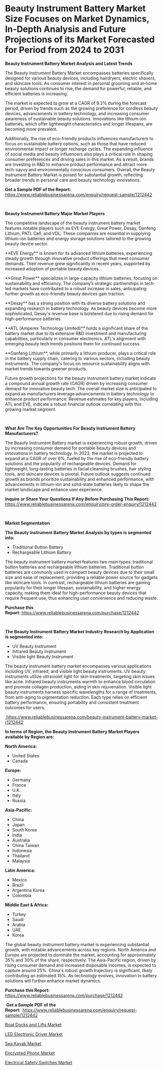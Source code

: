 <p><h1>Beauty Instrument Battery Market Size Focuses on Market Dynamics, In-Depth Analysis and Future Projections of its Market Forecasted for Period from 2024 to 2031</h1></p><p><strong>Beauty Instrument Battery Market Analysis and Latest Trends</strong></p>
<p><p>The Beauty Instrument Battery Market encompasses batteries specifically designed for various beauty devices, including hairdryers, electric shavers, and skincare tools. As consumer interest in personal grooming and at-home beauty solutions continues to rise, the demand for powerful, reliable, and efficient batteries is increasing. </p><p>The market is expected to grow at a CAGR of 9.3% during the forecast period, driven by trends such as the growing preference for cordless beauty devices, advancements in battery technology, and increasing consumer awareness of sustainable beauty solutions. Innovations like lithium-ion batteries, which offer lightweight characteristics and longer lifespans, are becoming more prevalent. </p><p>Additionally, the rise of eco-friendly products influences manufacturers to focus on sustainable battery options, such as those that have reduced environmental impact or longer recharge cycles. The expanding influence of social media and beauty influencers also plays a critical role in shaping consumer preferences and driving sales in this market. As a result, brands are investing in R&D to enhance product performance and attract more tech-savvy and environmentally conscious consumers. Overall, the Beauty Instrument Battery Market is poised for substantial growth, reflecting broader trends in personal care and beauty technology innovations.</p></p>
<p><strong>Get a Sample PDF of the Report:&nbsp;</strong> <a href="https://www.reliablebusinessarena.com/enquiry/request-sample/1212442?utm_campaign=1337&utm_medium=2&utm_source=Github&utm_content=ia&utm_term=06102024&utm_id=beauty-instrument-battery">https://www.reliablebusinessarena.com/enquiry/request-sample/1212442</a></p>
<p>&nbsp;</p>
<p><strong>Beauty Instrument Battery Major Market Players</strong></p>
<p><p>The competitive landscape of the beauty instrument battery market features notable players such as EVE Energy, Great Power, Desay, Ganfeng Lithium, PATL Cell, and VDL. These companies are essential in supplying lithium-ion batteries and energy storage solutions tailored to the growing beauty device sector.</p><p>**EVE Energy** is known for its advanced lithium batteries, experiencing steady growth through innovative product offerings that meet consumer demands. Their revenue grew significantly in recent years, supported by increased adoption of portable beauty devices. </p><p>**Great Power** specializes in large-capacity lithium batteries, focusing on sustainability and efficiency. The company’s strategic partnerships in tech-led markets have contributed to a robust increase in sales, anticipating further growth as eco-friendly beauty devices gain traction.</p><p>**Desay** has a strong position with its diverse battery solutions and expanding research in battery technology. As beauty devices become more sophisticated, Desay's revenue base is bolstered due to rising demand for high-performance batteries.</p><p>**ATL (Amperex Technology Limited)** holds a significant share of the battery market due to its extensive R&D investment and manufacturing capabilities, particularly in consumer electronics. ATL's alignment with emerging beauty tech trends positions them for continued success.</p><p>**Ganfeng Lithium**, while primarily a lithium producer, plays a critical role in the battery supply chain, catering to various sectors, including beauty instruments. The company's focus on resource sustainability aligns with market trends towards greener products.</p><p>Future growth projections for the beauty instrument battery market indicate a compound annual growth rate (CAGR) driven by increasing consumer demand for innovative beauty tech. The overall market size is anticipated to expand as manufacturers leverage advancements in battery technology to enhance product performance. Revenue estimates for key players, including ATL and EVE, indicate a robust financial outlook correlating with this growing market segment.</p></p>
<p>&nbsp;</p>
<p><strong>What Are The Key Opportunities For Beauty Instrument Battery Manufacturers?</strong></p>
<p><p>The Beauty Instrument Battery market is experiencing robust growth, driven by increasing consumer demand for portable beauty devices and innovations in battery technology. In 2023, the market is projected to expand at a CAGR of over 6%, fueled by the rise of eco-friendly battery solutions and the popularity of rechargeable devices. Demand for lightweight, long-lasting batteries in facial cleansing brushes, hair styling tools, and skincare devices is pivotal. Future outlook suggests continued growth as brands prioritize sustainability and enhanced performance, with advancements in lithium-ion and solid-state batteries likely to shape the market landscape and enhance user experience.</p></p>
<p><strong>Inquire or Share Your Questions If Any Before Purchasing This Report:</strong> <a href="https://www.reliablebusinessarena.com/enquiry/pre-order-enquiry/1212442?utm_campaign=1337&utm_medium=2&utm_source=Github&utm_content=ia&utm_term=06102024&utm_id=beauty-instrument-battery">https://www.reliablebusinessarena.com/enquiry/pre-order-enquiry/1212442</a></p>
<p>&nbsp;</p>
<p><strong>Market Segmentation</strong></p>
<p><strong>The Beauty Instrument Battery Market Analysis by types is segmented into:</strong></p>
<p><ul><li>Traditional Button Battery</li><li>Rechargeable Lithium Battery</li></ul></p>
<p><p>The beauty instrument battery market features two main types: traditional button batteries and rechargeable lithium batteries. Traditional button batteries are commonly used in compact beauty devices due to their small size and ease of replacement, providing a reliable power source for gadgets like skincare tools. In contrast, rechargeable lithium batteries are gaining popularity for their longer lifespan, sustainability, and higher energy capacity, making them ideal for high-performance beauty devices that require frequent use, thus enhancing user convenience and reducing waste.</p></p>
<p><strong>Purchase this Report:&nbsp;</strong><a href="https://www.reliablebusinessarena.com/purchase/1212442?utm_campaign=1337&utm_medium=2&utm_source=Github&utm_content=ia&utm_term=06102024&utm_id=beauty-instrument-battery">https://www.reliablebusinessarena.com/purchase/1212442</a></p>
<p>&nbsp;</p>
<p><strong>The Beauty Instrument Battery Market Industry Research by Application is segmented into:</strong></p>
<p><ul><li>UV Beauty Instrument</li><li>Infrared Beauty Instrument</li><li>Visible light Beauty Instrument</li></ul></p>
<p><p>The beauty instrument battery market encompasses various applications including UV, infrared, and visible light beauty instruments. UV beauty instruments utilize ultraviolet light for skin treatments, targeting skin issues like acne. Infrared beauty instruments warmth to enhance blood circulation and promote collagen production, aiding in skin rejuvenation. Visible light beauty instruments harness specific wavelengths for a range of treatments, from anti-aging to pigmentation reduction. Each type relies on efficient battery performance, ensuring portability and consistent treatment outcomes for users.</p></p>
<p><a href="https://www.reliablebusinessarena.com/beauty-instrument-battery-market-r1212442?utm_campaign=1337&utm_medium=2&utm_source=Github&utm_content=ia&utm_term=06102024&utm_id=beauty-instrument-battery">&nbsp;https://www.reliablebusinessarena.com/beauty-instrument-battery-market-r1212442</a></p>
<p><strong>In terms of Region, the Beauty Instrument Battery Market Players available by Region are:</strong></p>
<p>
    <p> <strong> North America: </strong>
        <ul>
            <li>United States</li>
            <li>Canada</li>
        </ul>
        </p> 
    <p> <strong> Europe: </strong>
        <ul>
            <li>Germany</li>
            <li>France</li>
            <li>U.K.</li>
            <li>Italy</li>
            <li>Russia</li>
        </ul>
        </p> 
    <p> <strong> Asia-Pacific: </strong>
        <ul>
            <li>China</li>
            <li>Japan</li>
            <li>South Korea</li>
            <li>India</li>
            <li>Australia</li>
            <li>China Taiwan</li>
            <li>Indonesia</li>
            <li>Thailand</li>
            <li>Malaysia</li>
        </ul>
        </p> 
    <p> <strong> Latin America: </strong>
        <ul>
            <li>Mexico</li>
            <li>Brazil</li>
            <li>Argentina Korea</li>
            <li>Colombia</li>
        </ul>
        </p> 
    <p> <strong> Middle East & Africa: </strong>
        <ul>
            <li>Turkey</li>
            <li>Saudi</li>
            <li>Arabia</li>
            <li>UAE</li>
            <li>Korea</li>
        </ul>
    </p>
    </p>
<p><p>The global beauty instrument battery market is experiencing substantial growth, with notable advancements across key regions. North America and Europe are projected to dominate the market, accounting for approximately 35% and 30% of the share, respectively. The Asia-Pacific region, driven by rising consumer demand and increased disposable incomes, is expected to capture around 25%. China's robust growth trajectory is significant, likely contributing an estimated 15%. As technology evolves, innovation in battery solutions will further enhance market dynamics.</p></p>
<p><strong>Purchase this Report: </strong><a href="https://www.reliablebusinessarena.com/purchase/1212442?utm_campaign=1337&utm_medium=2&utm_source=Github&utm_content=ia&utm_term=06102024&utm_id=beauty-instrument-battery">https://www.reliablebusinessarena.com/purchase/1212442</a></p>
<p>&nbsp;<strong>Get a Sample PDF of the Report:&nbsp;&nbsp;</strong><a href="https://www.reliablebusinessarena.com/enquiry/request-sample/1212442?utm_campaign=1337&utm_medium=2&utm_source=Github&utm_content=ia&utm_term=06102024&utm_id=beauty-instrument-battery">https://www.reliablebusinessarena.com/enquiry/request-sample/1212442</a></p>
<p><strong></strong></p>
<p><p><a href="https://www.linkedin.com/pulse/global-boat-docks-lifts-market-focus-application-end-use-industry-bt9pe?utm_campaign=1337&utm_medium=2&utm_source=Github&utm_content=ia&utm_term=06102024&utm_id=beauty-instrument-battery">Boat Docks and Lifts Market</a></p><p><a href="https://www.linkedin.com/pulse/led-electronic-driver-market-evolution-key-trends-regional-lv2ie?utm_campaign=1337&utm_medium=2&utm_source=Github&utm_content=ia&utm_term=06102024&utm_id=beauty-instrument-battery">LED Electronic Driver Market</a></p><p><a href="https://www.linkedin.com/pulse/sea-kayak-industry-forecast-market-shifts-strategic-imperatives-8bine?utm_campaign=1337&utm_medium=2&utm_source=Github&utm_content=ia&utm_term=06102024&utm_id=beauty-instrument-battery">Sea Kayak Market</a></p><p><a href="https://www.linkedin.com/pulse/global-encrypted-phone-market-sector2024-2031-metrics-xj7be?utm_campaign=1337&utm_medium=2&utm_source=Github&utm_content=ia&utm_term=06102024&utm_id=beauty-instrument-battery">Encrypted Phone Market</a></p><p><a href="https://www.linkedin.com/pulse/opportunities-challenges-electrical-safety-switches-market-strategic-h9qne?utm_campaign=1337&utm_medium=2&utm_source=Github&utm_content=ia&utm_term=06102024&utm_id=beauty-instrument-battery">Electrical Safety Switches Market</a></p></p>